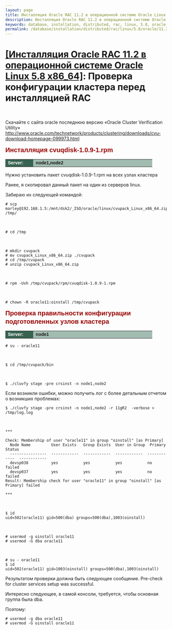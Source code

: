 ```yaml
---
layout: page
title: Инсталляция Oracle RAC 11.2 в операционной системе Oracle Linux 5.8 (ISCSI + ASM) - Проверка конфигурации кластера перед инсталляцией RAC
description: Инсталляция Oracle RAC 11.2 в операционной системе Oracle Linux 5.8 (ISCSI + ASM) - Проверка конфигурации кластера перед инсталляцией RAC
keywords: database, installation, distributed, rac, linux, 5.8, oracle, 11.2, Проверка конфигурации кластера перед инсталляцией RAC
permalink: /database/installation/distributed/rac/linux/5.8/oracle/11.2/check-environment-before-install/
---
```


# <a href="/database/installation/distributed/rac/linux/5.8/oracle/11.2/">[Инсталляция Oracle RAC 11.2 в операционной системе Oracle Linux 5.8 x86_64]</a>: Проверка конфигурации кластера перед инсталляцией RAC

<br/>

Скачайте с сайта oracle последнюю версию «Oracle Cluster Verification Utility»  
http://www.oracle.com/technetwork/products/clustering/downloads/cvu-download-homepage-099973.html

<span style="font-size: 20px; text-align: left; line-height: 130%; font-family: Arial,Helvetica,sans-serif; color: rgb(153, 0, 0);">
<strong>Инсталляция cvuqdisk-1.0.9-1.rpm</strong></span>

<table cellpadding="4" cellspacing="2" align="center" border="0" width="100%">
	<tr>
		<td style="color: rgb(255, 255, 255);" bgcolor="#386351" width="14%"><span style="font-family: Arial,Helvetica,sans-serif; font-size: 14px;"><strong>Server:</strong></span></td>
		<td height="20" bgcolor="#a2bcb1" width="60%"><span style="font-family: Arial,Helvetica,sans-serif; font-size: 14px;"><strong>node1,node2</strong></span></td>
	</tr>
</table>

Нужно установить пакет cvuqdisk-1.0.9-1.rpm на всех узлах кластера

Ранее, я скопировал данный пакет на один из серверов linux.

Забираю их следующей командой:

    # scp marley@192.168.1.5:/mnt/dsk2/_ISO/oracle/linux/cvupack_Linux_x86_64.zip /tmp/

<br/>

    # cd /tmp

<br/>

    # mkdir cvupack
    # mv cvupack_Linux_x86_64.zip ./cvupack
    # cd /tmp/cvupack
    # unzip cvupack_Linux_x86_64.zip

<br/>

    # rpm -Uvh /tmp/cvupack/rpm/cvuqdisk-1.0.9-1.rpm

<br/>

    # chown -R oracle11:oinstall /tmp/cvupack

<span style="font-size: 20px; text-align: left; line-height: 130%; font-family: Arial,Helvetica,sans-serif; color: rgb(153, 0, 0);">
<strong>Проверка правильности конфигурации подготовленных узлов кластера</strong></span>

<table cellpadding="4" cellspacing="2" align="center" border="0" width="100%">
	<tr>
		<td style="color: rgb(255, 255, 255);" bgcolor="#386351" width="14%"><span style="font-family: Arial,Helvetica,sans-serif; font-size: 14px;"><strong>Server:</strong></span></td>
		<td height="20" bgcolor="#a2bcb1" width="60%"><span style="font-family: Arial,Helvetica,sans-serif; font-size: 14px;"><strong>node1</strong></span></td>
	</tr>
</table>

    # su - oracle11

<br/>

    $ cd /tmp/cvupack/bin

<br/>

    $ ./cluvfy stage -pre crsinst -n node1,node2

Если возникли ошибки, можно получить лог с более детальным отчетом о возникших проблемах:

    $ ./cluvfy stage -pre crsinst -n node1,node2 -r 11gR2  -verbose > /tmp/log.log

<br/>

    ***

    Check: Membership of user "oracle11" in group "oinstall" [as Primary]
      Node Name         User Exists   Group Exists  User in Group  Primary       Status
      ----------------  ------------  ------------  ------------  ------------  ------------
      devsp038          yes           yes           yes           no            failed
      devsp037          yes           yes           yes           no            failed
    Result: Membership check for user "oracle11" in group "oinstall" [as Primary] failed

    ***

<br/>

    $ id
    uid=502(oracle11) gid=500(dba) groups=500(dba),1003(oinstall)

<br/>

    # usermod -g oinstall oracle11
    # usermod -G dba oracle11

<br/>

    # su - oracle11
    $ id
    uid=502(oracle11) gid=1003(oinstall) groups=500(dba),1003(oinstall)

Результатом проверки должна быть следующее сообщение.
Pre-check for cluster services setup was successful.

Интересно следующее, в самой консоли, требуется, чтобы основная группа была dba.

Поэтому:

    # usermod -g dba oracle11
    # usermod -G oinstall oracle11
